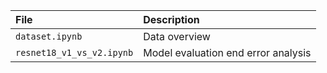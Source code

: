 | File | Description | 
|:--------------- |:----------- |
| `dataset.ipynb` | Data overview | 
| `resnet18_v1_vs_v2.ipynb` | Model evaluation end error analysis | 